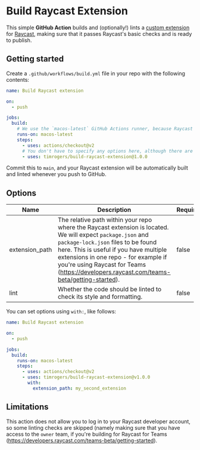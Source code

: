 # Build Raycast Extension

This simple __GitHub Action__ builds and (optionally!) lints a [custom extension](https://github.com/raycast/extensions) for [Raycast](https://raycast.com/), making sure that it passes Raycast's basic checks and is ready to publish.

## Getting started

Create a `.github/workflows/build.yml` file in your repo with the following contents:

```yaml
name: Build Raycast extension

on:
  - push

jobs:
  build:
    # We use the `macos-latest` GitHub Actions runner, because Raycast's `ray` CLI only works on macOS.
    runs-on: macos-latest
    steps:
      - uses: actions/checkout@v2
      # You don't have to specify any options here, although there are some non-mandatory options - see below!
      - uses: timrogers/build-raycast-extension@1.0.0
```

Commit this to `main`, and your Raycast extension will be automatically built and linted whenever you push to GitHub.

## Options

| Name           | Description                                                                                                                                                                                                                                                                                                                        | Required | Default |
|----------------|------------------------------------------------------------------------------------------------------------------------------------------------------------------------------------------------------------------------------------------------------------------------------------------------------------------------------------|----------|---------|
| extension_path | The relative path within your repo where the Raycast extension is located. We will expect `package.json` and `package-lock.json` files to be found here. This is useful if you have multiple extensions in one repo - for example if you're using Raycast for Teams (<https://developers.raycast.com/teams-beta/getting-started>). | false    | .       |
| lint           | Whether the code should be linted to check its style and formatting.                                                                                                                                                                                                                                                               | false    | true    |

You can set options using `with:`, like follows:

```yaml
name: Build Raycast extension

on:
  - push

jobs:
  build:
    runs-on: macos-latest
    steps:
      - uses: actions/checkout@v2
      - uses: timrogers/build-raycast-extension@v1.0.0
        with:
          extension_path: my_second_extension
```

## Limitations

This action does not allow you to log in to your Raycast developer account, so some linting checks are skipped (namely making sure that you have access to the `owner` team, if you're building for Raycast for Teams (<https://developers.raycast.com/teams-beta/getting-started>).

